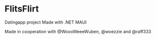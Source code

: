 # FlitsFlirt
Datingapp project Made with .NET MAUI

Made in cooperation with @WoooWeeeWuben, @woezzie and @raff333
